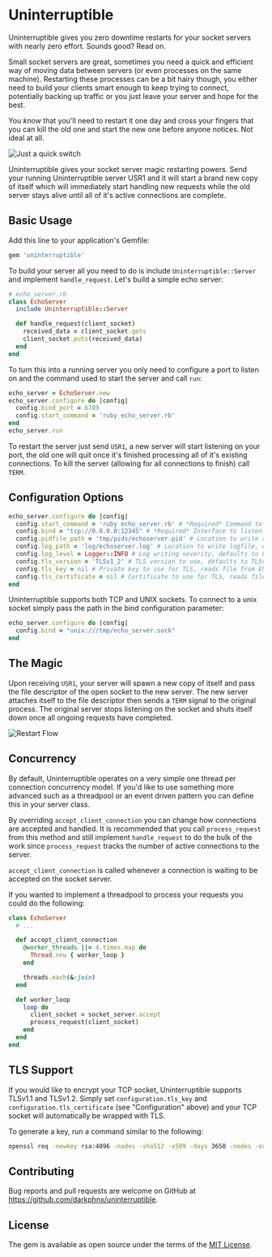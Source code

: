 # Uninterruptible

Uninterruptible gives you zero downtime restarts for your socket servers with nearly zero effort. Sounds good? Read on.

Small socket servers are great, sometimes you need a quick and efficient way of moving data between servers (or even
processes on the same machine). Restarting these processes can be a bit hairy though, you either need to build your
clients smart enough to keep trying to connect, potentially backing up traffic or you just leave your server and
hope for the best.

You _know_ that you'll need to restart it one day and cross your fingers that you can kill the old one and start the
new one before anyone notices. Not ideal at all.

![Just a quick switch](http://i.imgur.com/aFyJJM6.jpg)

Uninterruptible gives your socket server magic restarting powers. Send your running Uninterruptible server USR1 and
it will start a brand new copy of itself which will immediately start handling new requests while the old server stays
alive until all of it's active connections are complete.

## Basic Usage

Add this line to your application's Gemfile:

```ruby
gem 'uninterruptible'
```

To build your server all you need to do is include `Uninterruptible::Server` and implement `handle_request`. Let's build
a simple echo server:

```ruby
# echo_server.rb
class EchoServer
  include Uninterruptible::Server

  def handle_request(client_socket)
    received_data = client_socket.gets
    client_socket.puts(received_data)
  end
end
```

To turn this into a running server you only need to configure a port to listen on and the command used to start the
server and call `run`:

```ruby
echo_server = EchoServer.new
echo_server.configure do |config|
  config.bind_port = 6789
  config.start_command = 'ruby echo_server.rb'
end
echo_server.run
```

To restart the server just send `USR1`, a new server will start listening on your port, the old one will quit once it's
finished processing all of it's existing connections. To kill the server (allowing for all connections to finish) call
`TERM`.

## Configuration Options

```ruby
echo_server.configure do |config|
  config.start_command = 'ruby echo_server.rb' # *Required* Command to execute to start a new server process
  config.bind = "tcp://0.0.0.0:12345" # *Required* Interface to listen on, falls back to 0.0.0.0 on ENV['PORT']
  config.pidfile_path = 'tmp/pids/echoserver.pid' # Location to write a pidfile, falls back to ENV['PID_FILE']
  config.log_path = 'log/echoserver.log' # Location to write logfile, defaults to STDOUT
  config.log_level = Logger::INFO # Log writing severity, defaults to Logger::INFO
  config.tls_version = 'TLSv1_2' # TLS version to use, defaults to TLSv1_2, falls back to ENV['TLS_VERSION']
  config.tls_key = nil # Private key to use for TLS, reads file from ENV['TLS_KEY'] if set
  config.tls_certificate = nil # Certificate to use for TLS, reads file from ENV['TLS_CERTIFICATE'] if set
end
```

Uninterruptible supports both TCP and UNIX sockets. To connect to a unix socket simply pass the path in the bind
configuration parameter:

```ruby
echo_server.configure do |config|
  config.bind = "unix:///tmp/echo_server.sock"
end
```

## The Magic

Upon receiving `USR1`, your server will spawn a new copy of itself and pass the file descriptor of the open socket to
the new server. The new server attaches itself to the file descriptor then sends a `TERM` signal to the original
process. The original server stops listening on the socket and shuts itself down once all ongoing requests have
completed.

![Restart Flow](http://i.imgur.com/k8uNP55.png)

## Concurrency

By default, Uninterruptible operates on a very simple one thread per connection concurrency model. If you'd like to use
something more advanced such as a threadpool or an event driven pattern you can define this in your server class.

By overriding `accept_client_connection` you can change how connections are accepted and handled. It is recommended
that you call `process_request` from this method and still implement `handle_request` to do the bulk of the work since
`process_request` tracks the number of active connections to the server.

`accept_client_connection` is called whenever a connection is waiting to be accepted on the socket server.

If you wanted to implement a threadpool to process your requests you could do the following:

```ruby
class EchoServer
  # ...

  def accept_client_connection
    @worker_threads ||= 4.times.map do
      Thread.new { worker_loop }
    end

    threads.each(&:join)
  end

  def worker_loop
    loop do
      client_socket = socket_server.accept
      process_request(client_socket)
    end
  end
end
```

## TLS Support

If you would like to encrypt your TCP socket, Uninterruptible supports TLSv1.1 and TLSv1.2. Simply set `configuration.tls_key` and `configuration.tls_certificate` (see "Configuration" above) and your TCP socket will automatically be wrapped with TLS.

To generate a key, run a command similar to the following:

```sh
openssl req -newkey rsa:4096 -nodes -sha512 -x509 -days 3650 -nodes -out tls_cert.pem -keyout tls_key.pem
```

## Contributing

Bug reports and pull requests are welcome on GitHub at https://github.com/darkphnx/uninterruptible.

## License

The gem is available as open source under the terms of the [MIT License](http://opensource.org/licenses/MIT).

